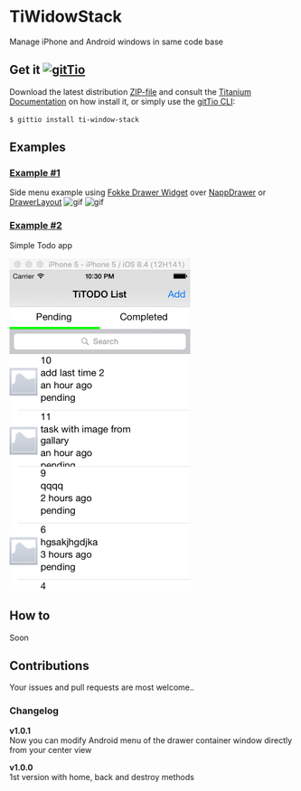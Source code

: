 # TiWidowStack
Manage iPhone and Android windows in same code base

## Get it [![gitTio](http://gitt.io/badge.svg)](http://gitt.io/component/ti-window-stack)
Download the latest distribution [ZIP-file](https://github.com/HazemKhaled/TiWidowStack/releases) and consult the [Titanium Documentation](http://docs.appcelerator.com/titanium/latest/#!/guide/Using_a_Module) on how install it, or simply use the [gitTio CLI](http://gitt.io/cli):

`$ gittio install ti-window-stack`

## Examples
### [Example #1](https://github.com/HazemKhaled/SideMenu-with-NavigationWindow-for-Titanium) 
Side menu example using [Fokke Drawer Widget](http://gitt.io/component/nl.fokkezb.drawer) over [NappDrawer](http://gitt.io/component/dk.napp.drawer) or [DrawerLayout](https://github.com/manumaticx/Ti.DrawerLayout) 
![gif](https://raw.githubusercontent.com/hazemkhaled/SideMenu-with-NavigationWindow-for-Titanium/master/screens/iphone.gif) ![gif](https://raw.githubusercontent.com/hazemkhaled/SideMenu-with-NavigationWindow-for-Titanium/master/screens/android.gif)

### [Example #2](https://github.com/HazemKhaled/TiTODOs)
Simple Todo app

![gif](https://raw.githubusercontent.com/hazemkhaled/TiTODOs/master/screen.gif)

## How to
Soon

## Contributions
Your issues and pull requests are most welcome..

### Changelog
**v1.0.1**<br>Now you can modify Android menu of the drawer container window directly from your center view

**v1.0.0**<br>1st version with home, back and destroy methods
